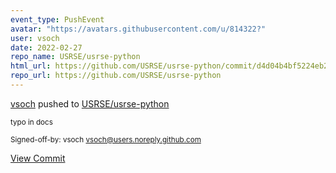 ```yaml
---
event_type: PushEvent
avatar: "https://avatars.githubusercontent.com/u/814322?"
user: vsoch
date: 2022-02-27
repo_name: USRSE/usrse-python
html_url: https://github.com/USRSE/usrse-python/commit/d4d04b4bf5224eb24e6c6c8e8ad4aa24079bac9d
repo_url: https://github.com/USRSE/usrse-python
---
```


<a href='https://github.com/vsoch' target='_blank'>vsoch</a> pushed to <a href='https://github.com/USRSE/usrse-python' target='_blank'>USRSE/usrse-python</a>

<small>typo in docs

Signed-off-by: vsoch <vsoch@users.noreply.github.com></small>

<a href='https://github.com/USRSE/usrse-python/commit/d4d04b4bf5224eb24e6c6c8e8ad4aa24079bac9d' target='_blank'>View Commit</a>